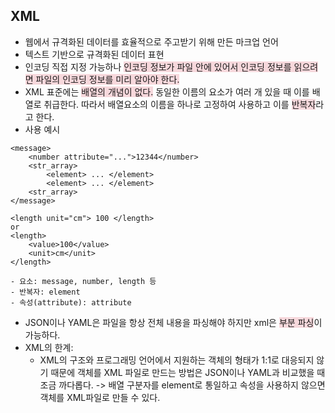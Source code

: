 ## XML
- 웹에서 규격화된 데이터를 효율적으로 주고받기 위해 만든 마크업 언어
- 텍스트 기반으로 규격화된 데이터 표현
- 인코딩 직접 지정 가능하나 <span style="background-color: rgba(242,179,188,0.5)">인코딩 정보가 파일 안에 있어서 인코딩 정보를 읽으려면 파일의 인코딩 정보를 미리 알아야 한다.</span>
- XML 표준에는 <span style="background-color: rgba(242,179,188,0.5)">배열의 개념이 없다.</span> 동일한 이름의 요소가 여러 개 있을 때 이를 배열로 취급한다. 따라서 배열요소의 이름을 하나로 고정하여 사용하고 이를 <span style="background-color: rgba(242,179,188,0.5)">반복자</span>라고 한다.
- 사용 예시
```
<message>
	<number attribute="...">12344</number>
    <str_array>
    	<element> ... </element>
        <element> ... </element>
    <str_array>
</message>

<length unit="cm"> 100 </length>
or
<length>
	<value>100</value>
    <unit>cm</unit>
</length>
```
	- 요소: message, number, length 등
    - 반복자: element
    - 속성(attribute): attribute
- JSON이나 YAML은 파일을 항상 전체 내용을 파싱해야 하지만 xml은 <span style="background-color: rgba(242,179,188,0.5)">부분 파싱</span>이 가능하다.
- XML의 한계:
	- XML의 구조와 프로그래밍 언어에서 지원하는 객체의 형태가 1:1로 대응되지 않기 때문에 객체를 XML 파일로 만드는 방법은 JSON이나 YAML과 비교했을 때 조금 까다롭다.
	-> 배열 구분자를 element로 통일하고 속성을 사용하지 않으면 객체를 XML파일로 만들 수 있다.
